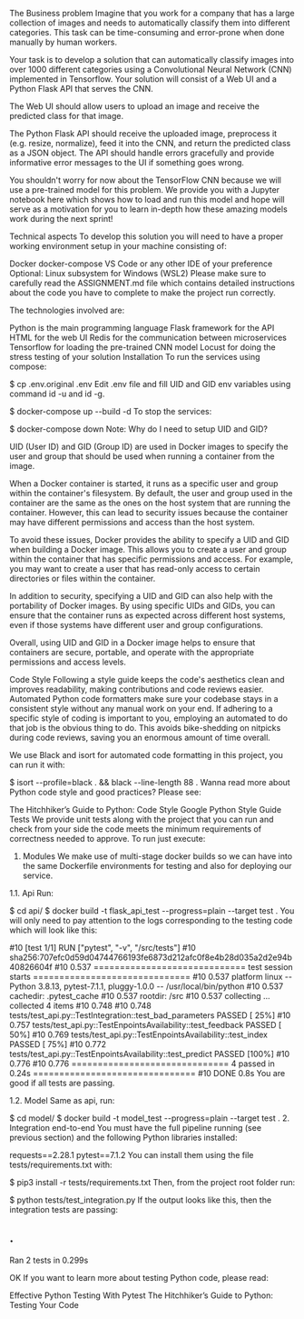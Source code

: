 The Business problem
Imagine that you work for a company that has a large collection of images and needs to automatically classify them into different categories. This task can be time-consuming and error-prone when done manually by human workers.

Your task is to develop a solution that can automatically classify images into over 1000 different categories using a Convolutional Neural Network (CNN) implemented in Tensorflow. Your solution will consist of a Web UI and a Python Flask API that serves the CNN.

The Web UI should allow users to upload an image and receive the predicted class for that image.

The Python Flask API should receive the uploaded image, preprocess it (e.g. resize, normalize), feed it into the CNN, and return the predicted class as a JSON object. The API should handle errors gracefully and provide informative error messages to the UI if something goes wrong.

You shouldn't worry for now about the TensorFlow CNN because we will use a pre-trained model for this problem. We provide you with a Jupyter notebook here which shows how to load and run this model and hope will serve as a motivation for you to learn in-depth how these amazing models work during the next sprint!

Technical aspects
To develop this solution you will need to have a proper working environment setup in your machine consisting of:

Docker
docker-compose
VS Code or any other IDE of your preference
Optional: Linux subsystem for Windows (WSL2)
Please make sure to carefully read the ASSIGNMENT.md file which contains detailed instructions about the code you have to complete to make the project run correctly.

The technologies involved are:

Python is the main programming language
Flask framework for the API
HTML for the web UI
Redis for the communication between microservices
Tensorflow for loading the pre-trained CNN model
Locust for doing the stress testing of your solution
Installation
To run the services using compose:

$ cp .env.original .env
Edit .env file and fill UID and GID env variables using command id -u and id -g.

$ docker-compose up --build -d
To stop the services:

$ docker-compose down
Note: Why do I need to setup UID and GID?

UID (User ID) and GID (Group ID) are used in Docker images to specify the user and group that should be used when running a container from the image.

When a Docker container is started, it runs as a specific user and group within the container's filesystem. By default, the user and group used in the container are the same as the ones on the host system that are running the container. However, this can lead to security issues because the container may have different permissions and access than the host system.

To avoid these issues, Docker provides the ability to specify a UID and GID when building a Docker image. This allows you to create a user and group within the container that has specific permissions and access. For example, you may want to create a user that has read-only access to certain directories or files within the container.

In addition to security, specifying a UID and GID can also help with the portability of Docker images. By using specific UIDs and GIDs, you can ensure that the container runs as expected across different host systems, even if those systems have different user and group configurations.

Overall, using UID and GID in a Docker image helps to ensure that containers are secure, portable, and operate with the appropriate permissions and access levels.

Code Style
Following a style guide keeps the code's aesthetics clean and improves readability, making contributions and code reviews easier. Automated Python code formatters make sure your codebase stays in a consistent style without any manual work on your end. If adhering to a specific style of coding is important to you, employing an automated to do that job is the obvious thing to do. This avoids bike-shedding on nitpicks during code reviews, saving you an enormous amount of time overall.

We use Black and isort for automated code formatting in this project, you can run it with:

$ isort --profile=black . && black --line-length 88 .
Wanna read more about Python code style and good practices? Please see:

The Hitchhiker’s Guide to Python: Code Style
Google Python Style Guide
Tests
We provide unit tests along with the project that you can run and check from your side the code meets the minimum requirements of correctness needed to approve. To run just execute:

1. Modules
We make use of multi-stage docker builds so we can have into the same Dockerfile environments for testing and also for deploying our service.

1.1. Api
Run:

$ cd api/
$ docker build -t flask_api_test --progress=plain --target test .
You will only need to pay attention to the logs corresponding to the testing code which will look like this:

#10 [test 1/1] RUN ["pytest", "-v", "/src/tests"]
#10 sha256:707efc0d59d04744766193fe6873d212afc0f8e4b28d035a2d2e94b40826604f
#10 0.537 ============================= test session starts ==============================
#10 0.537 platform linux -- Python 3.8.13, pytest-7.1.1, pluggy-1.0.0 -- /usr/local/bin/python
#10 0.537 cachedir: .pytest_cache
#10 0.537 rootdir: /src
#10 0.537 collecting ... collected 4 items
#10 0.748
#10 0.748 tests/test_api.py::TestIntegration::test_bad_parameters PASSED           [ 25%]
#10 0.757 tests/test_api.py::TestEnpointsAvailability::test_feedback PASSED        [ 50%]
#10 0.769 tests/test_api.py::TestEnpointsAvailability::test_index PASSED           [ 75%]
#10 0.772 tests/test_api.py::TestEnpointsAvailability::test_predict PASSED         [100%]
#10 0.776
#10 0.776 ============================== 4 passed in 0.24s ===============================
#10 DONE 0.8s
You are good if all tests are passing.

1.2. Model
Same as api, run:

$ cd model/
$ docker build -t model_test --progress=plain --target test .
2. Integration end-to-end
You must have the full pipeline running (see previous section) and the following Python libraries installed:

requests==2.28.1
pytest==7.1.2
You can install them using the file tests/requirements.txt with:

$ pip3 install -r tests/requirements.txt
Then, from the project root folder run:

$ python tests/test_integration.py
If the output looks like this, then the integration tests are passing:

.
----------------------------------------------------------------------
Ran 2 tests in 0.299s

OK
If you want to learn more about testing Python code, please read:

Effective Python Testing With Pytest
The Hitchhiker’s Guide to Python: Testing Your Code
